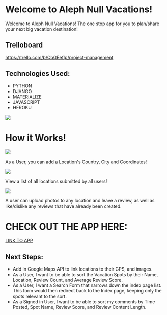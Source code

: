 

# Welcome to Aleph Null Vacations!

Welcome to Aleph Null Vacations! The one stop app for you to plan/share your next big vacation destination!

## Trelloboard
https://trello.com/b/CbGEefIp/project-management

## Technologies Used: 
* PYTHON
* DJANGO
* MATERIALIZE
* JAVASCRIPT
* HEROKU

![](https://i.imgur.com/4emhfoZ.png)

# How it Works!


![](https://i.imgur.com/kxaWSdR.png)

As a User, you can add a Location's Country, City and Coordinates!



![](https://i.imgur.com/qo56PM7.png)

View a list of all locations submitted by all users!

![](https://i.imgur.com/fZxIeY8.png)

A user can upload photos to any location and leave a review, as well as like/dislike any reviews that have already been created.


# CHECK OUT THE APP HERE:
[LINK TO APP](http://alephnullvacations.herokuapp.com/)

## Next Steps:
* Add in Google Maps API to link locations to their GPS, and images.
* As a User, I want to be able to sort the Vacation Spots by their Name, Location, Review Count, and Average Review Score.
* As a User, I want a Search Form that narrows down the index page list. This form would then redirect back to the Index page, keeping only the spots relevant to the sort.
* As a Signed in User, I want to be able to sort my comments by Time Posted, Spot Name, Review Score, and Review Content Length.